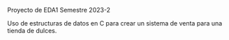 Proyecto de EDA1 Semestre 2023-2 

Uso de estructuras de datos en C para crear un sistema de venta para una tienda de dulces.

